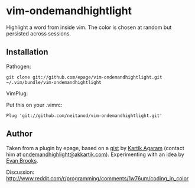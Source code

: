 vim-ondemandhightlight
=========


Highlight a word from inside vim. The color is chosen at random but
persisted across sessions.




## Installation

Pathogen:
```
git clone git://github.com/epage/vim-ondemandhightlight.git ~/.vim/bundle/vim-ondemandhightlight
```
VimPlug:

Put this on your .vimrc:
```
Plug 'git://github.com/neitanod/vim-ondemandhightlight.git'
```


## Author

Taken from a plugin by epage, based on a [gist](https://gist.github.com/akkartik/8642131) by [Kartik Agaram](http://akkartik.name) (contact him at ondemandhighlight@akkartik.com).  Experimenting with an idea by [Evan Brooks](https://medium.com/p/3a6db2743a1e).

Discussion: http://www.reddit.com/r/programming/comments/1w76um/coding_in_color



